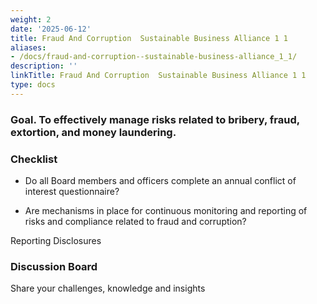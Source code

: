 ```yaml
---
weight: 2
date: '2025-06-12'
title: Fraud And Corruption  Sustainable Business Alliance 1 1
aliases:
- /docs/fraud-and-corruption--sustainable-business-alliance_1_1/
description: ''
linkTitle: Fraud And Corruption  Sustainable Business Alliance 1 1
type: docs
---
```


### Goal. To effectively manage risks related to bribery, fraud, extortion, and money laundering.

### Checklist

- Do all Board members and officers complete an annual conflict of interest questionnaire?

- Are mechanisms in place for continuous monitoring and reporting of risks and compliance related to fraud and corruption?

Reporting Disclosures

### Discussion Board

Share your challenges, knowledge and insights